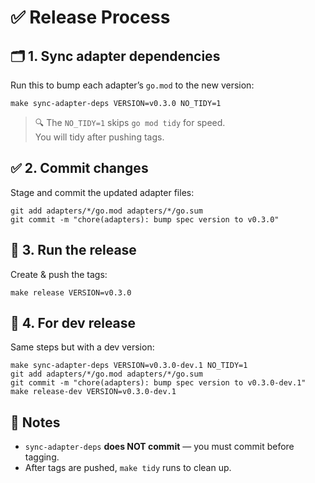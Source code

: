 # ✅ Release Process

## 🗂️  1. Sync adapter dependencies

Run this to bump each adapter’s `go.mod` to the new version:

```
make sync-adapter-deps VERSION=v0.3.0 NO_TIDY=1
```

> 🔍 The `NO_TIDY=1` skips `go mod tidy` for speed.  
> You will tidy after pushing tags.

## ✅ 2. Commit changes

Stage and commit the updated adapter files:

```
git add adapters/*/go.mod adapters/*/go.sum
git commit -m "chore(adapters): bump spec version to v0.3.0"
```

## 🚀 3. Run the release

Create & push the tags:

```
make release VERSION=v0.3.0
```

## 🚀 4. For dev release

Same steps but with a dev version:

```
make sync-adapter-deps VERSION=v0.3.0-dev.1 NO_TIDY=1
git add adapters/*/go.mod adapters/*/go.sum
git commit -m "chore(adapters): bump spec version to v0.3.0-dev.1"
make release-dev VERSION=v0.3.0-dev.1
```

## 🔑 Notes

- `sync-adapter-deps` **does NOT commit** — you must commit before tagging.
- After tags are pushed, `make tidy` runs to clean up.